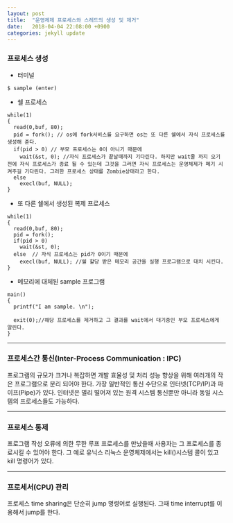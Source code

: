 ```yaml
---
layout: post
title:  "운영체제 프로세스와 스레드의 생성 및 제거"
date:   2018-04-04 22:08:00 +0900
categories: jekyll update
---
```

### 프로세스 생성

- 터미널
```
$ sample (enter)
```
- 쉘 프로세스
```
while(1)
{
  read(0,buf, 80);
  pid = fork(); // os에 fork서비스를 요구하면 os는 또 다른 쉘에서 자식 프로세스를 생성해 준다.
  if(pid > 0) // 부모 프로세스는 0이 아니기 때문에
    wait(&st, 0); //자식 프로세스가 끝날때까지 기다린다. 하지만 wait줄 까지 오기 전에 자식 프로세스가 종료 될 수 있는데 그것을 그러면 자식 프로세스는 운영체제가 폐기 시켜주길 기다린다. 그러한 프로세스 상태를 Zombie상태라고 한다.
  else
    execl(buf, NULL);
}
```

- 또 다른 쉘에서 생성된 복제 프로세스
```
while(1)
{
  read(0,buf, 80);
  pid = fork();
  if(pid > 0)
    wait(&st, 0);
  else  // 자식 프로세스는 pid가 0이기 때문에
    execl(buf, NULL); //쉘 할당 받은 메모리 공간을 실행 프로그램으로 대치 시킨다.
}
```
- 메모리에 대체된 sample 프로그램
```
main()
{
  printf("I am sample. \n");

  exit(0);//해당 프로세스를 제거하고 그 결과를 wait에서 대기중인 부모 프로세스에게 알린다.
}
```
---
### 프로세스간 통신(Inter-Process Communication : IPC)

프로그램의 규모가 크거나 복잡하면 개발 효율성 및 처리 성능 향상을 위해 여러개의 작은 프로그램으로 분리 되어야 한다. 가장 일반적인 통신 수단으로 인터넷(TCP/IP)과 파이프(Pipe)가 있다. 인터넷은 멀리 떨어져 있는 원격 시스템 통신뿐만 아니라 동일 시스템의 프로세스들도 가능하다.

---

### 프로세스 통제

프로그램 작성 오류에 의한 무한 루프 프로세스를 만났을때 사용자는 그 프로세스를 종료시킬 수 있어야 한다. 그 예로 유닉스 리눅스 운영체제에서는 kill()시스템 콜이 있고 kill 명령어가 있다.

---
### 프로세서(CPU) 관리

프로세스 time sharing은 단순히 jump 명령어로 실행된다. 그때 time interrupt를 이용해서 jump를 한다.
